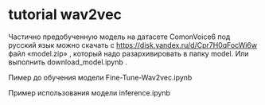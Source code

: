 # tutorial wav2vec

Частично предобученную модель на датасете ComonVoice6 под русский язык можно скачать с    https://disk.yandex.ru/d/Cpr7H0qFocWi6w  файл «model.zip» , который надо разархивировать в папку model. Или выполнить download_model.ipynb .

Пимер до обучения модели Fine-Tune-Wav2vec.ipynb

Пример использования модели inference.ipynb

